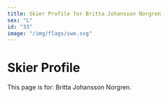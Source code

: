 ```yaml
---
title: Skier Profile for Britta Johansson Norgren
sex: "L"
id: "33"
image: "/img/flags/swe.svg" 
---
```


# Skier Profile

This page is for: Britta Johansson Norgren.
    